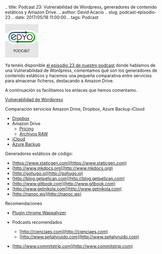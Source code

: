 .. title: Podcast 23: Vulnerabilidad de Wordpress, generadores de contenido estáticos y Amazon Drive.
.. author: David Acacio
.. slug: podcast-episodio-23
.. date: 2017/05/18 11:00:00
.. tags: Podcast


<img src='/images/edyo-podcast.png' alt='EDyO Podcast' class='align-right' height='110' width='110'/>

Ya tenéis disponible [el episodio 23 de nuestro podcast](http://podcast.edyo.es/podcast/edyo-23.mp3) donde hablamos de una Vulnerabilidad de Wordpress, comentamos qué son los generadores de contenido estáticos y hacemos una pequeña comparativa entre servicios para almacenar ficheros, destacando a Amazon Drive.

A continuación os facilitamos los enlaces que hemos comentamo.

<!-- TEASER_END -->


[Vulnerabilidad de Wordpress](https://exploitbox.io/vuln/WordPress-Exploit-4-7-Unauth-Password-Reset-0day-CVE-2017-8295.html)


Comparación servicios Amazon Drive, Dropbox, Azure Backup iCloud


   * [Dropbox](https://www.dropbox.com/es_ES/business/pricing)
   * Amazon Drive
      * [Pricing](https://www.amazon.es/clouddrive/home)
      * [Archivos RAW](https://www.amazon.es/gp/help/customer/display.html?nodeId=201649930)
   * [iCloud](https://support.apple.com/es-es/HT201238)
   * [Azure Backup](https://azure.microsoft.com/es-es/pricing/details/backup/)


Generadores estáticos de código:

   * [https://www.staticgen.com](https://www.staticgen.com)
   * [http://www.mkdocs.org](http://www.mkdocs.org)
   * [http://gohugo.io](http://gohugo.io)
   * [http://blog.getpelican.com](http://blog.getpelican.com)
   * [http://www.gitbook.com](http://www.gitbook.com)
   * [http://www.getnikola.com](http://www.getnikola.com)
   * [http://nanoc.ws](http://nanoc.ws)


Recomendaciones

   * [Plugin chrome Wappalyzer](https://chrome.google.com/webstore/detail/wappalyzer/gppongmhjkpfnbhagpmjfkannfbllamg?hl=es)

   * Podcasts recomendados
      * [http://cienciaes.com](http://cienciaes.com)
      * [http://www.señalyruido.com](http://www.señalyruido.com)

   * [http://www.commitstrip.com](http://www.commitstrip.com)
